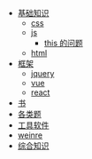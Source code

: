 - [基础知识]()
  - [css]()
  - [js]()
    - [this 的问题](基础知识/js/1.1.md)
  - [html]()
- [框架]()
  - [jquery]()
  - [vue]()
  - [react]()
- [书]()
- [各类题]()
- [工具软件]()
 - [weinre](工具软件/weinre.md)
- [综合知识]()
